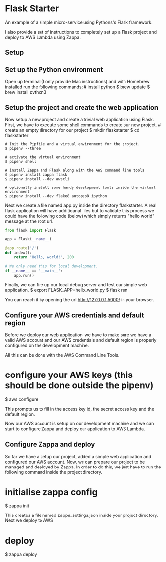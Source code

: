 # Flask Starter
An example of a simple micro-service using Pythons's Flask framework.

I also provide a set of instructions to completely set up a Flask project and
deploy to AWS Lambda using Zappa.

## Setup

## Set up the Python environment
Open up terminal (I only provide Mac instructions) and with Homebrew installed
run the following commands;
    # install python
    $ brew update
    $ brew install python3
## Setup the project and create the web application
Now setup a new project and create a trivial web application using Flask.
First, we have to execute some shell commands to create our new project.
    # create an empty directory for our project
    $ mkdir flaskstarter
    $ cd flaskstarter

    # Init the Pipfile and a virtual environment for the project.
    $ pipenv --three

    # activate the virtual environment
    $ pipenv shell

    # install Zappa and Flask along with the AWS command line tools
    $ pipenv install zappa flask
    $ pipenv install --dev awscli

    # optionally install some handy development tools inside the virtual environment
    $ pipenv install --dev flake8 autopep8 ipython

Next we create a file named app.py inside the directory flaskstarter. A real flask application will have additioanal files but to validate this process we could have the following code (below) which simply returns "hello world" message at the root url.

```python
from flask import Flask

app = Flask(__name__)

@app.route('/')
def index():
    return "Hello, world!", 200

# We only need this for local development.
if __name__ == '__main__':
    app.run()
```

Finally, we can fire up our local debug server and test our simple web application.
    $ export FLASK_APP=hello_world.py
    $ flask run

You can reach it by opening the url http://127.0.0.1:5000/ in your browser.

## Configure your AWS credentials and default region
Before we deploy our web application, we have to make sure we have a valid AWS account and our AWS credentials and default region is properly configured on the development machine.

All this can be done with the AWS Command Line Tools.
  # configure your AWS keys (this should be done outside the pipenv)
  $ aws configure

This prompts us to fill in the access key id, the secret access key and the default region.

Now our AWS account is setup on our development machine and we can start to configure Zappa and deploy our application to AWS Lambda.

## Configure Zappa and deploy
So far we have a setup our project, added a simple web application and configured our AWS account. Now, we can prepare our project to be managed and deployed by Zappa. In order to do this, we just have to run the following command inside the project directory.
  # initialise zappa config
  $ zappa init

This creates a file named zappa_settings.json inside your project directory.
Next we deploy to AWS
  # deploy
  $ zappa deploy
